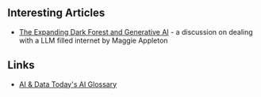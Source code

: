 ## Interesting Articles

- [The Expanding Dark Forest and Generative AI](https://maggieappleton.com/ai-dark-forest) - a discussion on dealing with a LLM filled internet by Maggie Appleton

## Links

- [AI & Data Today's AI Glossary](https://www.aidatatoday.com/ai-glossary/)